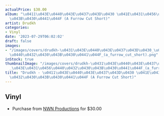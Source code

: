 ```yaml
---
actualPrice: $30.00
album: "\u0411\u043E\u0440\u043E\u0437\u043D\u0430 \u041E\u0431\u0456\u0440\u0432\u0430\
  \u043B\u0430\u0441\u044F (A Furrow Cut Short)"
artist: Drudkh
categories:
- Vinyl
date: '2023-07-29T06:02:02'
draft: false
images:
- "/images/covers/drudkh-\u0431\u043E\u0440\u043E\u0437\u043D\u0430_\u043E\u0431\u0456\
  \u0440\u0432\u0430\u043B\u0430\u0441\u044F_(a_furrow_cut_short).png"
inStock: true
thumbnailImage: "/images/covers/drudkh-\u0431\u043E\u0440\u043E\u0437\u043D\u0430\
  _\u043E\u0431\u0456\u0440\u0432\u0430\u043B\u0430\u0441\u044F_(a_furrow_cut_short)-thumb.png"
title: "Drudkh - \u0411\u043E\u0440\u043E\u0437\u043D\u0430 \u041E\u0431\u0456\u0440\
  \u0432\u0430\u043B\u0430\u0441\u044F (A Furrow Cut Short)"
---
```


## Vinyl
* Purchase from [NWN Productions](http://shop.nwnprod.com/index.php?route=product/product&path=75&product_id=37712&sort=pd.name&order=ASC) for $30.00
